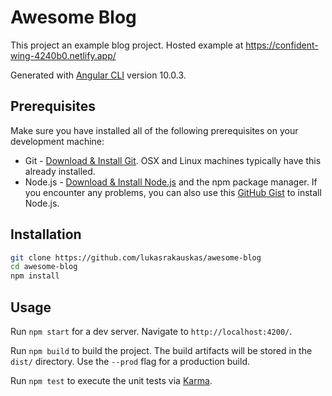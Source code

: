 # Awesome Blog

This project an example blog project. Hosted example at https://confident-wing-4240b0.netlify.app/

Generated with [Angular CLI](https://github.com/angular/angular-cli) version 10.0.3.

## Prerequisites

Make sure you have installed all of the following prerequisites on your development machine:

- Git - [Download & Install Git](https://git-scm.com/downloads). OSX and Linux machines typically have this already installed.
- Node.js - [Download & Install Node.js](https://nodejs.org/en/download/) and the npm package manager. If you encounter any problems, you can also use this [GitHub Gist](https://gist.github.com/isaacs/579814) to install Node.js.

## Installation

```bash
git clone https://github.com/lukasrakauskas/awesome-blog
cd awesome-blog
npm install
```

## Usage

Run `npm start` for a dev server. Navigate to `http://localhost:4200/`.

Run `npm build` to build the project. The build artifacts will be stored in the `dist/` directory. Use the `--prod` flag for a production build.

Run `npm test` to execute the unit tests via [Karma](https://karma-runner.github.io).
